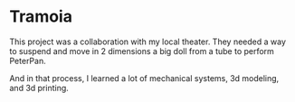 # Tramoia
This project was a collaboration with my local theater. They needed a way to suspend and move in 2 dimensions a big doll from a tube to perform PeterPan.

And in that process, I learned a lot of mechanical systems, 3d modeling, and 3d printing.
